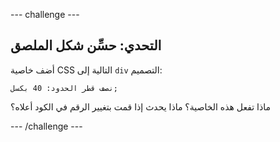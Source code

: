 \--- challenge \---

## التحدي: حسِّن شكل الملصق

أضف خاصية CSS التالية إلى ` div ` التصميم:

    نصف قطر الحدود: 40 بكسل;
    

ماذا تفعل هذه الخاصية؟ ماذا يحدث إذا قمت بتغيير الرقم في الكود أعلاه؟

\--- /challenge \---